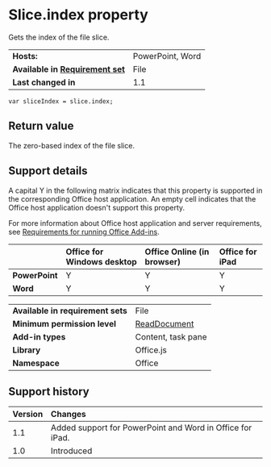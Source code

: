 
# Slice.index property
Gets the index of the file slice.

|||
|:-----|:-----|
|**Hosts:**|PowerPoint, Word|
|**Available in [Requirement set](../../docs/overview/specify-office-hosts-and-api-requirements.md)**|File|
|**Last changed in**|1.1|

```
var sliceIndex = slice.index;
```


## Return value

The zero-based index of the file slice.


## Support details


A capital Y in the following matrix indicates that this property is supported in the corresponding Office host application. An empty cell indicates that the Office host application doesn't support this property.

For more information about Office host application and server requirements, see [Requirements for running Office Add-ins](../../docs/overview/requirements-for-running-office-add-ins.md).


||**Office for Windows desktop**|**Office Online (in browser)**|**Office for iPad**|
|:-----|:-----|:-----|:-----|
|**PowerPoint**|Y|Y|Y|
|**Word**|Y|Y|Y|

|||
|:-----|:-----|
|**Available in requirement sets**|File|
|**Minimum permission level**|[ReadDocument](../../docs/develop/requesting-permissions-for-api-use-in-content-and-task-pane-add-ins.md)|
|**Add-in types**|Content, task pane|
|**Library**|Office.js|
|**Namespace**|Office|

## Support history




|**Version**|**Changes**|
|:-----|:-----|
|1.1|Added support for PowerPoint and Word in Office for iPad.|
|1.0|Introduced|
